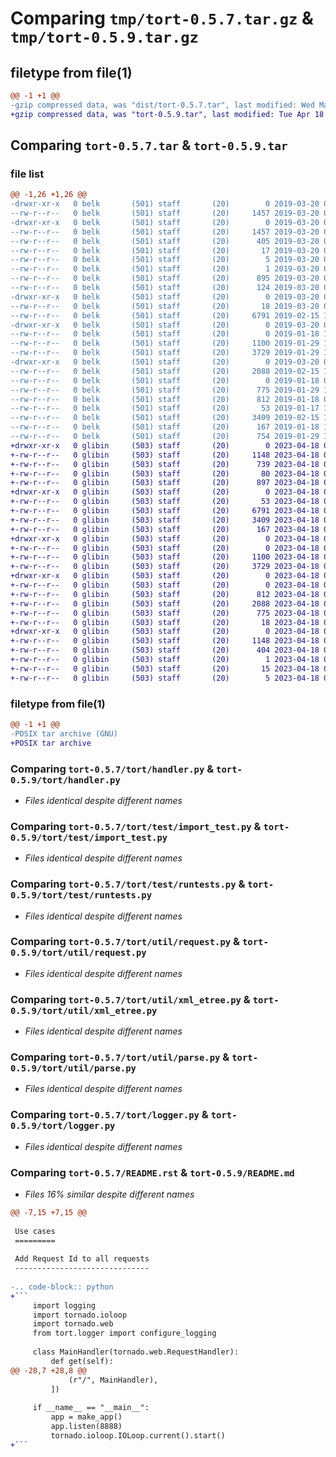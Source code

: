 # Comparing `tmp/tort-0.5.7.tar.gz` & `tmp/tort-0.5.9.tar.gz`

## filetype from file(1)

```diff
@@ -1 +1 @@
-gzip compressed data, was "dist/tort-0.5.7.tar", last modified: Wed Mar 20 07:47:03 2019, max compression
+gzip compressed data, was "tort-0.5.9.tar", last modified: Tue Apr 18 09:47:35 2023, max compression
```

## Comparing `tort-0.5.7.tar` & `tort-0.5.9.tar`

### file list

```diff
@@ -1,26 +1,26 @@
-drwxr-xr-x   0 belk       (501) staff       (20)        0 2019-03-20 07:47:03.000000 tort-0.5.7/
--rw-r--r--   0 belk       (501) staff       (20)     1457 2019-03-20 07:47:03.000000 tort-0.5.7/PKG-INFO
-drwxr-xr-x   0 belk       (501) staff       (20)        0 2019-03-20 07:47:03.000000 tort-0.5.7/tort.egg-info/
--rw-r--r--   0 belk       (501) staff       (20)     1457 2019-03-20 07:47:03.000000 tort-0.5.7/tort.egg-info/PKG-INFO
--rw-r--r--   0 belk       (501) staff       (20)      405 2019-03-20 07:47:03.000000 tort-0.5.7/tort.egg-info/SOURCES.txt
--rw-r--r--   0 belk       (501) staff       (20)       17 2019-03-20 07:47:03.000000 tort-0.5.7/tort.egg-info/requires.txt
--rw-r--r--   0 belk       (501) staff       (20)        5 2019-03-20 07:47:03.000000 tort-0.5.7/tort.egg-info/top_level.txt
--rw-r--r--   0 belk       (501) staff       (20)        1 2019-03-20 07:47:03.000000 tort-0.5.7/tort.egg-info/dependency_links.txt
--rw-r--r--   0 belk       (501) staff       (20)      895 2019-03-20 07:32:06.000000 tort-0.5.7/setup.py
--rw-r--r--   0 belk       (501) staff       (20)      124 2019-03-20 07:47:03.000000 tort-0.5.7/setup.cfg
-drwxr-xr-x   0 belk       (501) staff       (20)        0 2019-03-20 07:47:03.000000 tort-0.5.7/tort/
--rw-r--r--   0 belk       (501) staff       (20)       18 2019-03-20 07:32:30.000000 tort-0.5.7/tort/version.py
--rw-r--r--   0 belk       (501) staff       (20)     6791 2019-02-15 16:04:39.000000 tort-0.5.7/tort/handler.py
-drwxr-xr-x   0 belk       (501) staff       (20)        0 2019-03-20 07:47:03.000000 tort-0.5.7/tort/test/
--rw-r--r--   0 belk       (501) staff       (20)        0 2019-01-18 16:52:11.000000 tort-0.5.7/tort/test/__init__.py
--rw-r--r--   0 belk       (501) staff       (20)     1100 2019-01-29 10:04:49.000000 tort-0.5.7/tort/test/import_test.py
--rw-r--r--   0 belk       (501) staff       (20)     3729 2019-01-29 10:05:45.000000 tort-0.5.7/tort/test/runtests.py
-drwxr-xr-x   0 belk       (501) staff       (20)        0 2019-03-20 07:47:03.000000 tort-0.5.7/tort/util/
--rw-r--r--   0 belk       (501) staff       (20)     2088 2019-02-15 16:00:38.000000 tort-0.5.7/tort/util/request.py
--rw-r--r--   0 belk       (501) staff       (20)        0 2019-01-18 05:32:32.000000 tort-0.5.7/tort/util/__init__.py
--rw-r--r--   0 belk       (501) staff       (20)      775 2019-01-29 10:04:49.000000 tort-0.5.7/tort/util/xml_etree.py
--rw-r--r--   0 belk       (501) staff       (20)      812 2019-01-18 05:35:42.000000 tort-0.5.7/tort/util/parse.py
--rw-r--r--   0 belk       (501) staff       (20)       53 2019-01-17 16:36:43.000000 tort-0.5.7/tort/__init__.py
--rw-r--r--   0 belk       (501) staff       (20)     3409 2019-02-15 16:56:20.000000 tort-0.5.7/tort/logger.py
--rw-r--r--   0 belk       (501) staff       (20)      167 2019-01-18 16:59:47.000000 tort-0.5.7/tort/request_id.py
--rw-r--r--   0 belk       (501) staff       (20)      754 2019-01-29 10:09:33.000000 tort-0.5.7/README.rst
+drwxr-xr-x   0 glibin     (503) staff       (20)        0 2023-04-18 09:47:35.496368 tort-0.5.9/
+-rw-r--r--   0 glibin     (503) staff       (20)     1148 2023-04-18 09:47:35.496648 tort-0.5.9/PKG-INFO
+-rw-r--r--   0 glibin     (503) staff       (20)      739 2023-04-18 09:47:20.000000 tort-0.5.9/README.md
+-rw-r--r--   0 glibin     (503) staff       (20)       80 2023-04-18 09:47:35.497988 tort-0.5.9/setup.cfg
+-rw-r--r--   0 glibin     (503) staff       (20)      897 2023-04-18 09:46:54.000000 tort-0.5.9/setup.py
+drwxr-xr-x   0 glibin     (503) staff       (20)        0 2023-04-18 09:47:35.481022 tort-0.5.9/tort/
+-rw-r--r--   0 glibin     (503) staff       (20)       53 2023-04-18 09:38:43.000000 tort-0.5.9/tort/__init__.py
+-rw-r--r--   0 glibin     (503) staff       (20)     6791 2023-04-18 09:38:43.000000 tort-0.5.9/tort/handler.py
+-rw-r--r--   0 glibin     (503) staff       (20)     3409 2023-04-18 09:38:43.000000 tort-0.5.9/tort/logger.py
+-rw-r--r--   0 glibin     (503) staff       (20)      167 2023-04-18 09:38:43.000000 tort-0.5.9/tort/request_id.py
+drwxr-xr-x   0 glibin     (503) staff       (20)        0 2023-04-18 09:47:35.485228 tort-0.5.9/tort/test/
+-rw-r--r--   0 glibin     (503) staff       (20)        0 2023-04-18 09:38:43.000000 tort-0.5.9/tort/test/__init__.py
+-rw-r--r--   0 glibin     (503) staff       (20)     1100 2023-04-18 09:38:43.000000 tort-0.5.9/tort/test/import_test.py
+-rw-r--r--   0 glibin     (503) staff       (20)     3729 2023-04-18 09:38:43.000000 tort-0.5.9/tort/test/runtests.py
+drwxr-xr-x   0 glibin     (503) staff       (20)        0 2023-04-18 09:47:35.495441 tort-0.5.9/tort/util/
+-rw-r--r--   0 glibin     (503) staff       (20)        0 2023-04-18 09:38:43.000000 tort-0.5.9/tort/util/__init__.py
+-rw-r--r--   0 glibin     (503) staff       (20)      812 2023-04-18 09:38:43.000000 tort-0.5.9/tort/util/parse.py
+-rw-r--r--   0 glibin     (503) staff       (20)     2088 2023-04-18 09:38:43.000000 tort-0.5.9/tort/util/request.py
+-rw-r--r--   0 glibin     (503) staff       (20)      775 2023-04-18 09:38:43.000000 tort-0.5.9/tort/util/xml_etree.py
+-rw-r--r--   0 glibin     (503) staff       (20)       18 2023-04-18 09:44:05.000000 tort-0.5.9/tort/version.py
+drwxr-xr-x   0 glibin     (503) staff       (20)        0 2023-04-18 09:47:35.483186 tort-0.5.9/tort.egg-info/
+-rw-r--r--   0 glibin     (503) staff       (20)     1148 2023-04-18 09:47:35.000000 tort-0.5.9/tort.egg-info/PKG-INFO
+-rw-r--r--   0 glibin     (503) staff       (20)      404 2023-04-18 09:47:35.000000 tort-0.5.9/tort.egg-info/SOURCES.txt
+-rw-r--r--   0 glibin     (503) staff       (20)        1 2023-04-18 09:47:35.000000 tort-0.5.9/tort.egg-info/dependency_links.txt
+-rw-r--r--   0 glibin     (503) staff       (20)       15 2023-04-18 09:47:35.000000 tort-0.5.9/tort.egg-info/requires.txt
+-rw-r--r--   0 glibin     (503) staff       (20)        5 2023-04-18 09:47:35.000000 tort-0.5.9/tort.egg-info/top_level.txt
```

### filetype from file(1)

```diff
@@ -1 +1 @@
-POSIX tar archive (GNU)
+POSIX tar archive
```

### Comparing `tort-0.5.7/tort/handler.py` & `tort-0.5.9/tort/handler.py`

 * *Files identical despite different names*

### Comparing `tort-0.5.7/tort/test/import_test.py` & `tort-0.5.9/tort/test/import_test.py`

 * *Files identical despite different names*

### Comparing `tort-0.5.7/tort/test/runtests.py` & `tort-0.5.9/tort/test/runtests.py`

 * *Files identical despite different names*

### Comparing `tort-0.5.7/tort/util/request.py` & `tort-0.5.9/tort/util/request.py`

 * *Files identical despite different names*

### Comparing `tort-0.5.7/tort/util/xml_etree.py` & `tort-0.5.9/tort/util/xml_etree.py`

 * *Files identical despite different names*

### Comparing `tort-0.5.7/tort/util/parse.py` & `tort-0.5.9/tort/util/parse.py`

 * *Files identical despite different names*

### Comparing `tort-0.5.7/tort/logger.py` & `tort-0.5.9/tort/logger.py`

 * *Files identical despite different names*

### Comparing `tort-0.5.7/README.rst` & `tort-0.5.9/README.md`

 * *Files 16% similar despite different names*

```diff
@@ -7,15 +7,15 @@
 
 Use cases
 =========
 
 Add Request Id to all requests
 ------------------------------
 
-.. code-block:: python
+```
     import logging
     import tornado.ioloop
     import tornado.web
     from tort.logger import configure_logging
 
     class MainHandler(tornado.web.RequestHandler):
         def get(self):
@@ -28,7 +28,8 @@
             (r"/", MainHandler),
         ])
 
     if __name__ == "__main__":
         app = make_app()
         app.listen(8888)
         tornado.ioloop.IOLoop.current().start()
+```
```

